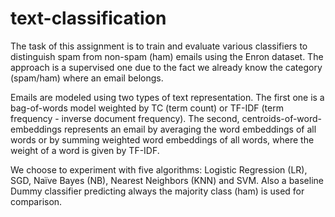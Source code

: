 # text-classification
The task of this assignment is to train and evaluate various classifiers to distinguish spam from non-spam (ham) emails using the Enron dataset. The approach is a supervised one due to the fact we already know the category (spam/ham) where an email belongs.

Emails are modeled using two types of text representation. The first one is a bag-of-words model weighted by TC (term count) or TF-IDF (term frequency - inverse document frequency). The second, centroids-of-word-embeddings represents an email by averaging the word embeddings of all words or by summing weighted word embeddings of all words, where the weight of a word is given by TF-IDF.

We choose to experiment with five algorithms: Logistic Regression (LR), SGD, Naïve Bayes (NB), Nearest Neighbors (KNN) and SVM. Also a baseline Dummy classifier predicting always the majority class (ham) is used for comparison.
